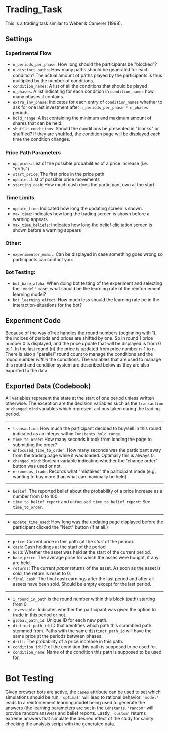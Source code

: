 # Trading_Task
This is a trading task similar to Weber & Camerer (1998).

## Settings

### Experimental Flow
- `n_periods_per_phase`: How long should the participants be "blocked"?
- `n_distinct_paths`: How many paths should be generated for each condition?
The actual amount of paths played by the participants is thus multiplied
by the number of conditions.
- `condition_names`: A list of all the conditions that should be played
- `n_phases`: A list indicating for each condition in `condition_names` how many
phases it contains.
- `extra_inv_phase`: Indicates for each entry of `condition_names` whether to ask for one last
investment after `n_periods_per_phase * n_phases` periods. 
- `hold_range`: A list containing the minimum and maximum amount of shares that can be held.
- `shuffle_conditions`: Should the conditions be presented in "blocks" or shuffled?
If they are shuffled, the condition page will be displayed each time the condition changes.

### Price Path Parameters
- `up_probs`: List of the possible probabilities of a price increase (i.e. "drifts")
- `start_price`: The first price in the price path
- `updates`: List of possible price movements
- `starting_cash`: How much cash does the participant own at the start

### Time Limits
- `update_time`: Indicated how long the updating screen is shown.
- `max_time`: Indicates how long the trading screen is shown before a warning appears
- `max_time_beliefs`: Indicates how long the belief elicitation screen is shown before a warning appears

### Other:
- `experimenter_email`: Can be displayed in case something goes wrong so
participants can contact you.

### Bot Testing:
- `bot_base_alpha`: When doing bot testing of the experiment and selecting the `'model'` case,
what should be the learning rate of the reinforcement learning model? 
- `bot_learning_effect`: How much less should the learning rate be in the interaction-situations
for the bot?


## Experiment Code
Because of the way oTree handles the round numbers (beginning with 1), the indices of 
periods and prices are shifted by one. So in round 1 price number 0 is displayed,
and the price update that will be displayed is from 0 to 1. In the last round (n) the price
is updated from price number n-1 to n.
There is also a "parallel" round count to manage the conditions and the round number _within_
the conditions. The variables that are used to manage this round and condition system are
described below as they are also exported to the data.


## Exported Data (Codebook)
All variables represent the state at the start of one period unless written otherwise.
The exception are the decision variables such as the `transaction` or `changed_mind` variables
which represent actions taken during the trading period.

***
- `transaction`: How much the participant decided to buy/sell in this round indicated as
an integer within `Constants.hold_range`.
- `time_to_order`: How many seconds it took from loading the page to submitting the order?
- `unfocused_time_to_order`: How many seconds was the participant away from the trading page while it was loaded.
Optimally this is always 0.
- `changed_mind`: Boolean variable indicating whether the "change order" button was used
or not.
- `erroneous_trade`: Records what "mistakes" the participant made (e.g. wanting to buy more
than what can maximally be held).

***
- `belief`: The reported belief about the probability of a price increase as a number
from 0 to 100.
- `time_to_belief_report` and `unfocused_time_to_belief_report`: See `time_to_order`.

***
- `update_time_used`: How long was the updating page displayed before the participant
clicked the "Next" button (if at all.)

***
- `price`: Current price in this path (at the _start_ of the period).
- `cash`: Cash holdings at the start of the period
- `hold`: Whether the asset was held at the start of the current period.
- `base_price`: The average price for which the asses were bought, if any are held.
- `returns`: The current *paper* returns of the asset. As soon as the asset
is sold, the return is reset to 0.
- `final_cash`: The final cash earnings after the last period and after all
assets have been sold. Should be empty except for the last period.

***
- `i_round_in_path` is the round number within this block (path) starting from 0.
- `investable`: Indicates whether the participant was given the option to trade in this
period or not.
- `global_path_id`: Unique ID for each new path.
- `distinct_path_id`: ID that identifies which path this scrambled path stemmed from.
Paths with the same `distinct_path_id` will have the same price at the periods between phases.
- `drift`: The probability of a price increase in this path.
- `condition_id`: ID of the condition this path is supposed to be used for.
- `condition_name`: Name of the condition this path is supposed to be used for.


# Bot Testing
Given browser bots are active, the `cases` attribute can be used to set which 
simulations should be run.
`'optimal'` will lead to rational behavior. `'model'` leads to a reinforcement learning
model being used to generate the answers (the learning parameters are set in the
`Constants`. `'random'` will provide random answers and belief reports.
Lastly, `'custom'` returns extreme answers that simulate the desired effect of
the study for sanity checking the analysis script with the generated data.